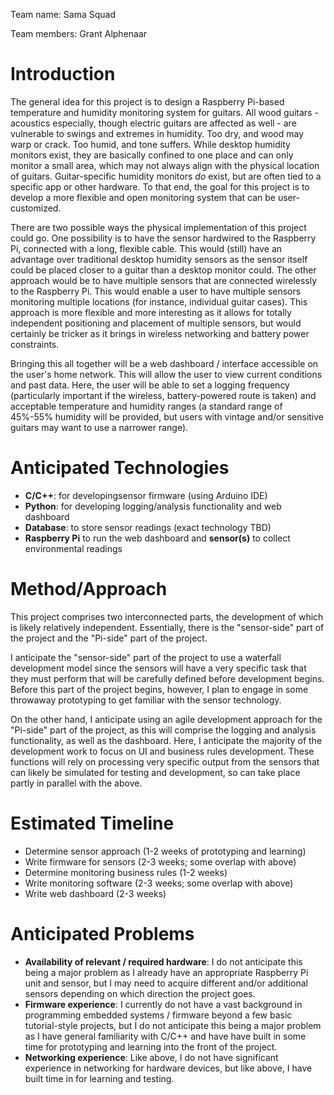 Team name: Sama Squad

Team members: Grant Alphenaar

# Introduction

The general idea for this project is to design a Raspberry Pi-based temperature and humidity monitoring system for guitars. All wood guitars - acoustics especially, though electric guitars are affected as well - are vulnerable to swings and extremes in humidity. Too dry, and wood may warp or crack. Too humid, and tone suffers. While desktop humidity monitors exist, they are basically confined to one place and can only monitor a small area, which may not always align with the physical location of guitars. Guitar-specific humidity monitors _do_ exist, but are often tied to a specific app or other hardware. To that end, the goal for this project is to develop a more flexible and open monitoring system that can be user-customized.

There are two possible ways the physical implementation of this project could go. One possibility is to have the sensor hardwired to the Raspberry Pi, connected with a long, flexible cable. This would (still) have an advantage over traditional desktop humidity sensors as the sensor itself could be placed closer to a guitar than a desktop monitor could. The other approach would be to have multiple sensors that are connected wirelessly to the Raspberry Pi. This would enable a user to have multiple sensors monitoring multiple locations (for instance, individual guitar cases). This approach is more flexible and more interesting as it allows for totally independent positioning and placement of multiple sensors, but would certainly be tricker as it brings in wireless networking and battery power constraints.

Bringing this all together will be a web dashboard / interface accessible on the user's home network. This will allow the user to view current conditions and past data. Here, the user will be able to set a logging frequency (particularly important if the wireless, battery-powered route is taken) and acceptable temperature and humidity ranges (a standard range of 45%-55% humidity will be provided, but users with vintage and/or sensitive guitars may want to use a narrower range).

# Anticipated Technologies

* **C/C++**: for developingsensor firmware (using Arduino IDE)
* **Python**: for developing logging/analysis functionality and web dashboard
* **Database**: to store sensor readings (exact technology TBD)
* **Raspberry Pi** to run the web dashboard and **sensor(s)** to collect environmental readings

# Method/Approach

This project comprises two interconnected parts, the development of which is likely relatively independent. Essentially, there is the "sensor-side" part of the project and the "Pi-side" part of the project.

I anticipate the "sensor-side" part of the project to use a waterfall development model since the sensors will have a very specific task that they must perform that will be carefully defined before development begins. Before this part of the project begins, however, I plan to engage in some throwaway prototyping to get familiar with the sensor technology.

On the other hand, I anticipate using an agile development approach for the "Pi-side" part of the project, as this will comprise the logging and analysis functionality, as well as the dashboard. Here, I anticipate the majority of the development work to focus on UI and business rules development. These functions will rely on processing very specific output from the sensors that can likely be simulated for testing and development, so can take place partly in parallel with the above.

# Estimated Timeline

- Determine sensor approach (1-2 weeks of prototyping and learning)
- Write firmware for sensors (2-3 weeks; some overlap with above)
- Determine monitoring business rules (1-2 weeks)
- Write monitoring software (2-3 weeks; some overlap with above)
- Write web dashboard (2-3 weeks)

# Anticipated Problems

- **Availability of relevant / required hardware**: I do not anticipate this being a major problem as I already have an appropriate Raspberry Pi unit and sensor, but I may need to acquire different and/or additional sensors depending on which direction the project goes.
- **Firmware experience**: I currently do not have a vast background in programming embedded systems / firmware beyond a few basic tutorial-style projects, but I do not anticipate this being a major problem as I have general familiarity with C/C++ and have have built in some time for prototyping and learning into the front of the project.
- **Networking experience**: Like above, I do not have significant experience in networking for hardware devices, but like above, I have built time in for learning and testing.
